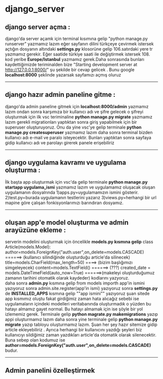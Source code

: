# django_server

## django server açma : 

django'da server açamk için terminal kısımına gelip "python manage.py runserver" yazmamız lazım eğer sayfanın dilini türkçeye çevirmek istersek açtığın dosyanın
altındaki **settings.py** klosorüne gelip 106.satırdaki yere tr yazmamız gerekir. Eğer saatide türkiye saati ile değiştirmek istersek 108. kod yeribe **Europe/Istanbul**
yazmamız gerek.Daha sonrasında bunları kaydettiğimizde teriminalden bize "Starting development server at http://127.0.0.1:8000/" şu şekilde bir cevap gelicek . Bunu google **localhost:8000** şeklinde yazarsak sayfamızı açmış oluruz

----

## django hazır admin paneline gitme :

django'da admin paneline gitmek için **localhost:8000/admin** yazmamız lazım ondan sonra karşımıza bir kullanıcı adı ve şifre gelecek o şifreyi oluşturmak için ilk 
vsc teriminaline **python manage.py migrate** yazmamız lazım gerekli migrationları yaptıktan sonra giriş yapabilmek için bir superuser oluşturuyoruz. Onu da
yine vsc'ye gelip terminale **python manage.py createsuperuser** yazmamız lazım daha sonra terminal bizden kullanıcı adı e-mail ve paralo isteyecektir. Bunları yaptıktan sonra sayfaya gidip kullanıcı adı ve parolayı girerek panele erişebiliriz

----

## django uygulama kavramı ve uygulama oluşturma :

İlk başta app oluşturmak için vsc'da gelip terminale **python manage.py startapp uygulama_ismi** yazmamız lazım ve uygulamamız oluşacak 
oluşan uygulamanın dosyalrında
1)apps.py=uygulamamızın ismini gösterir.
2)test.py=burada uygulamanın testlerini yazarız
3)views.py=herhangi bir url mapine göre çalışan fonkisyonlarımızı barındıran dosyamız.

----

## oluşan app'e model oluşturma ve admin arayüzüne ekleme :
serverin modelini oluşturmak için öncelikle **models.py kısmına gelip**
class Article(models.Model):
    author=models.ForeignKey("auth.user",on_delete=models.CASCADE) ======> (kullanıcı silindiğinde oluşturduğu article'da silinecek)
    title=models.CharField(max_length=50) ====>  (bizim başlığımızı simgeleyecek)
    content=models.TextField()  ======>   (???)
    created_date = models.DateTimeField(auto_now=True) ======>(makeleyi oluşturduğumuz zamanın tarihini otomatik olarak kaydeder)
kodlarını yazyoruz.    
daha sonra **admin.py** kısmına gelip 
from models importh app'in ismini yazıyoruz
sonra
admin.site.register(app'in ismi) yazıyoruz
sonra **settings.py** de **INSTALLED_APPS** kısmına gelip ""app ismini"" yazıyoruz
şuan sitede app kısmımız oluştu fakat girdiğimiz zaman hata alıcağız sebebi ise uygulamaların içindeki modelleri veritabanında oluşturmadık o yüzden bu hatayı almamız gayet normal. Bu hatayı almamak için ise şöyle bir yol izlememiz gerek. 
Terminale gelip **python magrate.py makemigrations** yazıp appi oluşturmamız lazım daha sonra yine terminale gelip **python manage.py migrate** yazıp tabloyu oluşturmamız lazım.
Şuan her şey hazır sitemize gidip article ekleyebiliriz . Ayrıca herhangi bir kullanıcını yazdığı şeyleri biz kullanıcıyı sildiğimiz zaman yazdıkları article'da otomatik olarak silenecektir. Buna sebep olan kodumuz ise **author=models.ForeignKey("auth.user",on_delete=models.CASCADE)** budur.

----

## Admin panelini özelleştirmek 

